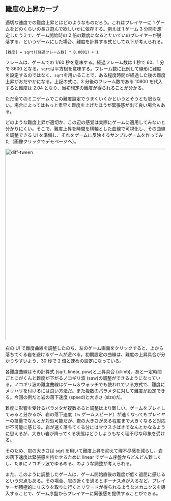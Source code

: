 ## 難度の上昇カーブ

適切な速度での難度上昇とはどのようなものだろう。これはプレイヤーに 1 ゲームをどのくらいの長さ遊んで欲しいかに依存する。例えば 1 ゲーム 3 分間を想定したうえで、ゲーム開始時の 2 倍の難度になるとたいていのプレイヤーが脱落する、というゲームにした場合、難度を計算する式として以下が考えられる。

```
[難度] = sqrt([経過フレーム数] * 0.0001) + 1
```

フレームは、ゲームでの 1/60 秒を意味する。経過フレーム数は 1 秒で 60、1 分で 3600 となる。`sqrt`は平方根を意味する。フレーム数に比例して線形に難度を設定するのではなく、`sqrt`を用いることで、ある程度時間が経過した後の難度上昇がおだやかになる。上記の式に、3 分後のフレーム数である 10800 を代入すると難度は 2.04 となり、当初想定の難度が得られることが分かる。

ただ全てのミニゲームでこの難度設定でうまくいくかというとそうとも限らない。場合によってはもっと素早く難度を上げたほうが緊張感が出て良い場合もある。

どのような難度上昇が適切か、この辺の感覚は実際にゲームに適用してみないと分かりにくい。そこで、難度上昇を時間を横軸とした曲線で可視化し、その曲線を調整できる UI を準備し、それをゲームに反映するサンプルゲームを作ってみた（画像クリックでデモページへ）。

<a href="https://abagames.github.io/diffi-tween/"><img src="https://abagames.github.io/diffi-tween/screenshot.png" alt="diff-tween" width="600"/></a>

右の UI で難度曲線を調整したのち、左のゲーム画面をクリックすると、上から落ちてくる岩を避けるゲームが遊べる。初期設定の曲線は、難度の上昇具合が分かりやすいよう、30 秒で 2 倍と速めの設定になっている。

各難度曲線はその計算式 (sqrt, linear, pow)と上昇具合 (climb)、あと一定時間ごとにがくんと難度が下がるノコギリ波 (saw)の調整ができるようになっている。ノコギリ波の難度曲線はゲーム＆ウォッチでも使われている方式で、難度にメリハリを付けるには良い方法だ。また複数のパラメタに対して難度が設定できる。今回の例だと岩の落下速度 (speed)と大きさ (size)だ。

難度に影響を受けるパラメタが複数あると調整はより難しい。ゲームをプレイしてみると分かるが、岩の落下速度（≒ ゲームスピード）が速くなってもプレイヤーの技量でなんとか対処可能だが、岩の大きさがある程度まで大きくなると対応が不可能に感じる。岩が速く落ちてくる分にはマウスさばきでなんとかなるように思えるが、大きい岩が降ってくる状態はどうしようもなく理不尽な印象を受ける。

そのため、岩の大きさは sqrt を用いて難度上昇を抑えて理不尽感を減らし、岩の落下速度は緊張感を持たせるために linear でゲーム序盤からどんどん難しくし、たまにノコギリ波でゆるめる、のような調整が考えられる。

また、このように調整したゲームは、ゲーム開始直後の難度が低く退屈に感じるという欠点もある。その場合、岩の近くを通るとボーナス点が入るなど、プレイヤーが積極的にリスクを取りに行くとリワードが得られるようなメカニクスを導入することで、ゲーム序盤からプレイヤーに緊張感を提供することができる。
